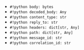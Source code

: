 * `#!python body: bytes`
* `#!python decoded_body: Any`
* `#!python content_type: str`
* `#!python reply_to: str`
* `#!python headers: dict[str, Any]`
* `#!python path: dict[str, Any]`
* `#!python message_id: str`
* `#!python correlation_id: str`
